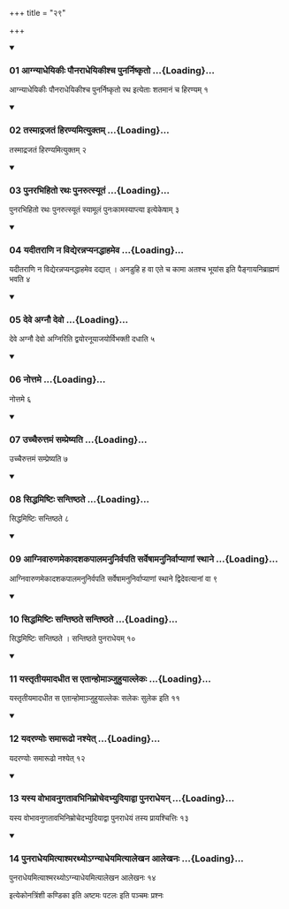 +++
title = "२९"

+++

<div class="js_include" includetitle="true" newlevelforh1="3" unfilled="" url="/vedAH_yajuH/taittirIyam/sUtram/ApastambaH/shrautam/vishvAsa-prastutiH/05/29/01_AgnyAdheyikIH_paunarAdheyikIshcha_punarniShkRto.md">
<details open><summary><h3>01 आग्न्याधेयिकीः पौनराधेयिकीश्च पुनर्निष्कृतो ...{Loading}...</h3></summary>

आग्न्याधेयिकीः पौनराधेयिकीश्च पुनर्निष्कृतो रथ इत्येताः शतमानं च हिरण्यम् १
</details>
</div>


<div class="js_include" includetitle="true" newlevelforh1="3" unfilled="" url="/vedAH_yajuH/taittirIyam/sUtram/ApastambaH/shrautam/vishvAsa-prastutiH/05/29/02_tasmAdrajataM_hiraNyamityuktam.md">
<details open><summary><h3>02 तस्माद्रजतं हिरण्यमित्युक्तम् ...{Loading}...</h3></summary>

तस्माद्रजतं हिरण्यमित्युक्तम् २
</details>
</div>


<div class="js_include" includetitle="true" newlevelforh1="3" unfilled="" url="/vedAH_yajuH/taittirIyam/sUtram/ApastambaH/shrautam/vishvAsa-prastutiH/05/29/03_punarabhihito_rathaH_punarutsyUtaM.md">
<details open><summary><h3>03 पुनरभिहितो रथः पुनरुत्स्यूतं ...{Loading}...</h3></summary>

पुनरभिहितो रथः पुनरुत्स्यूतं स्यामूलं पुनःकामस्याप्त्या इत्येकेषाम् ३
</details>
</div>


<div class="js_include" includetitle="true" newlevelforh1="3" unfilled="" url="/vedAH_yajuH/taittirIyam/sUtram/ApastambaH/shrautam/vishvAsa-prastutiH/05/29/04_yadItarANi_na_vidyerannapyanaddhAhameva.md">
<details open><summary><h3>04 यदीतराणि न विद्येरन्नप्यनद्धाहमेव ...{Loading}...</h3></summary>

यदीतराणि न विद्येरन्नप्यनद्धाहमेव दद्यात् । अनडुहि ह वा एते च कामा अतश्च भूयांस इति पैङ्गायनिब्राह्मणं भवति ४
</details>
</div>


<div class="js_include" includetitle="true" newlevelforh1="3" unfilled="" url="/vedAH_yajuH/taittirIyam/sUtram/ApastambaH/shrautam/vishvAsa-prastutiH/05/29/05_deve_agnau_devo.md">
<details open><summary><h3>05 देवे अग्नौ देवो ...{Loading}...</h3></summary>

देवे अग्नौ देवो अग्निरिति द्वयोरनूयाजयोर्विभक्ती दधाति ५
</details>
</div>


<div class="js_include" includetitle="true" newlevelforh1="3" unfilled="" url="/vedAH_yajuH/taittirIyam/sUtram/ApastambaH/shrautam/vishvAsa-prastutiH/05/29/06_nottame.md">
<details open><summary><h3>06 नोत्तमे ...{Loading}...</h3></summary>

नोत्तमे ६
</details>
</div>


<div class="js_include" includetitle="true" newlevelforh1="3" unfilled="" url="/vedAH_yajuH/taittirIyam/sUtram/ApastambaH/shrautam/vishvAsa-prastutiH/05/29/07_uchchairuttamaM_sampreShyati.md">
<details open><summary><h3>07 उच्चैरुत्तमं सम्प्रेष्यति ...{Loading}...</h3></summary>

उच्चैरुत्तमं सम्प्रेष्यति ७
</details>
</div>


<div class="js_include" includetitle="true" newlevelforh1="3" unfilled="" url="/vedAH_yajuH/taittirIyam/sUtram/ApastambaH/shrautam/vishvAsa-prastutiH/05/29/08_siddhamiShTiH_santiShThate.md">
<details open><summary><h3>08 सिद्धमिष्टिः सन्तिष्ठते ...{Loading}...</h3></summary>

सिद्धमिष्टिः सन्तिष्ठते ८
</details>
</div>


<div class="js_include" includetitle="true" newlevelforh1="3" unfilled="" url="/vedAH_yajuH/taittirIyam/sUtram/ApastambaH/shrautam/vishvAsa-prastutiH/05/29/09_AgnivAruNamekAdashakapAlamanunirvapati_sarveShAmanunirvApyANAM_sthAne.md">
<details open><summary><h3>09 आग्निवारुणमेकादशकपालमनुनिर्वपति सर्वेषामनुनिर्वाप्याणां स्थाने ...{Loading}...</h3></summary>

आग्निवारुणमेकादशकपालमनुनिर्वपति सर्वेषामनुनिर्वाप्याणां स्थाने द्विदेवत्यानां वा ९
</details>
</div>


<div class="js_include" includetitle="true" newlevelforh1="3" unfilled="" url="/vedAH_yajuH/taittirIyam/sUtram/ApastambaH/shrautam/vishvAsa-prastutiH/05/29/10_siddhamiShTiH_santiShThate_santiShThate.md">
<details open><summary><h3>10 सिद्धमिष्टिः सन्तिष्ठते सन्तिष्ठते ...{Loading}...</h3></summary>

सिद्धमिष्टिः सन्तिष्ठते । सन्तिष्ठते पुनराधेयम् १०
</details>
</div>


<div class="js_include" includetitle="true" newlevelforh1="3" unfilled="" url="/vedAH_yajuH/taittirIyam/sUtram/ApastambaH/shrautam/vishvAsa-prastutiH/05/29/11_yastRtIyamAdadhIta_sa_etAnhomAnjuhuyAllekaH.md">
<details open><summary><h3>11 यस्तृतीयमादधीत स एतान्होमाञ्जुहुयाल्लेकः ...{Loading}...</h3></summary>

यस्तृतीयमादधीत स एतान्होमाञ्जुहुयाल्लेकः सलेकः सुलेक इति ११
</details>
</div>


<div class="js_include" includetitle="true" newlevelforh1="3" unfilled="" url="/vedAH_yajuH/taittirIyam/sUtram/ApastambaH/shrautam/vishvAsa-prastutiH/05/29/12_yadaraNyoH_samArUDho_nashyet.md">
<details open><summary><h3>12 यदरण्योः समारूढो नश्येत् ...{Loading}...</h3></summary>

यदरण्योः समारूढो नश्येत् १२
</details>
</div>


<div class="js_include" includetitle="true" newlevelforh1="3" unfilled="" url="/vedAH_yajuH/taittirIyam/sUtram/ApastambaH/shrautam/vishvAsa-prastutiH/05/29/13_yasya_vobhAvanugatAvabhinimrochedabhyudiyAdvA_punarAdheyan.md">
<details open><summary><h3>13 यस्य वोभावनुगतावभिनिम्रोचेदभ्युदियाद्वा पुनराधेयन् ...{Loading}...</h3></summary>

यस्य वोभावनुगतावभिनिम्रोचेदभ्युदियाद्वा पुनराधेयं तस्य प्रायश्चित्तिः १३
</details>
</div>


<div class="js_include" includetitle="true" newlevelforh1="3" unfilled="" url="/vedAH_yajuH/taittirIyam/sUtram/ApastambaH/shrautam/vishvAsa-prastutiH/05/29/14_punarAdheyamityAshmarathyo-gnyAdheyamityAlekhana_AlekhanaH.md">
<details open><summary><h3>14 पुनराधेयमित्याश्मरथ्योऽग्न्याधेयमित्यालेखन आलेखनः ...{Loading}...</h3></summary>

पुनराधेयमित्याश्मरथ्योऽग्न्याधेयमित्यालेखन आलेखनः १४
</details>
</div>



  
इत्येकोनत्रिंशी कण्डिका 
इति अष्टमः पटलः 
इति पञ्चमः प्रश्नः 